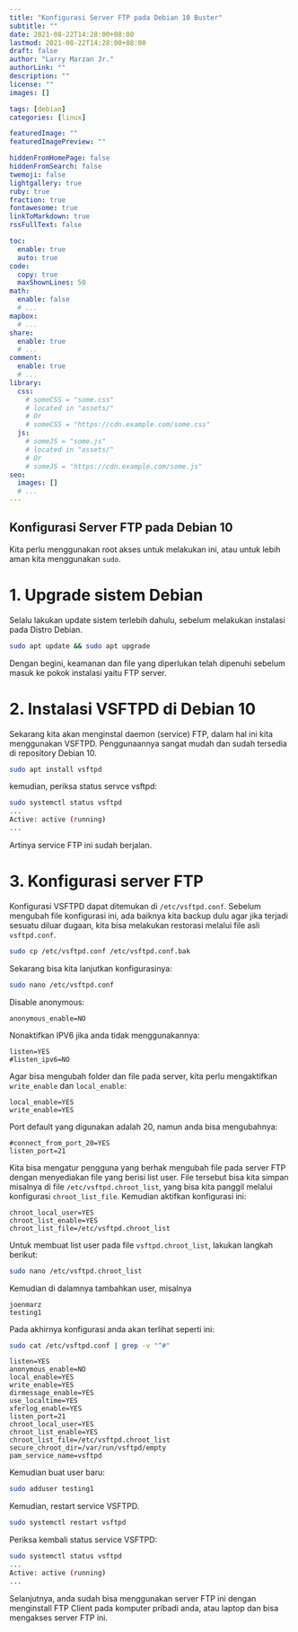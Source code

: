 ```yaml
---
title: "Konfigurasi Server FTP pada Debian 10 Buster"
subtitle: ""
date: 2021-08-22T14:28:00+08:00
lastmod: 2021-08-22T14:28:00+08:00
draft: false 
author: "Larry Marzan Jr."
authorLink: ""
description: ""
license: ""
images: []

tags: [debian]
categories: [linux]

featuredImage: ""
featuredImagePreview: ""

hiddenFromHomePage: false
hiddenFromSearch: false
twemoji: false
lightgallery: true
ruby: true
fraction: true
fontawesome: true
linkToMarkdown: true
rssFullText: false

toc:
  enable: true
  auto: true
code:
  copy: true
  maxShownLines: 50
math:
  enable: false
  # ...
mapbox:
  # ...
share:
  enable: true
  # ...
comment:
  enable: true
  # ...
library:
  css:
    # someCSS = "some.css"
    # located in "assets/"
    # Or
    # someCSS = "https://cdn.example.com/some.css"
  js:
    # someJS = "some.js"
    # located in "assets/"
    # Or
    # someJS = "https://cdn.example.com/some.js"
seo:
  images: []
  # ...
---
```


## Konfigurasi Server FTP pada Debian 10
Kita perlu menggunakan root akses untuk melakukan ini, atau untuk lebih aman kita menggunakan `sudo`.

# 1. Upgrade sistem Debian
Selalu lakukan update sistem terlebih dahulu, sebelum melakukan instalasi pada Distro Debian.

```bash
sudo apt update && sudo apt upgrade
```
Dengan begini, keamanan dan file yang diperlukan telah dipenuhi sebelum masuk ke pokok instalasi yaitu FTP server.

# 2. Instalasi VSFTPD di Debian 10
Sekarang kita akan menginstal daemon (service) FTP, dalam hal ini kita menggunakan VSFTPD. Penggunaannya sangat mudah dan sudah tersedia di repository Debian 10.

```bash
sudo apt install vsftpd
```
kemudian, periksa status servce vsftpd:

```bash
sudo systemctl status vsftpd
...
Active: active (running)
...
```
Artinya service FTP ini sudah berjalan.

# 3. Konfigurasi server FTP
Konfigurasi VSFTPD dapat ditemukan di `/etc/vsftpd.conf`. Sebelum mengubah file konfigurasi ini, ada baiknya kita backup dulu agar jika terjadi sesuatu diluar dugaan, kita bisa melakukan restorasi melalui file asli `vsftpd.conf`.

```bash
sudo cp /etc/vsftpd.conf /etc/vsftpd.conf.bak
```
Sekarang bisa kita lanjutkan konfigurasinya:

```bash
sudo nano /etc/vsftpd.conf
```

Disable anonymous:
```
anonymous_enable=NO
```

Nonaktifkan IPV6 jika anda tidak menggunakannya:
```
listen=YES
#listen_ipv6=NO
```
Agar bisa mengubah folder dan file pada server, kita perlu mengaktifkan `write_enable` dan `local_enable`:
```
local_enable=YES
write_enable=YES
```
Port default yang digunakan adalah 20, namun anda bisa mengubahnya:
```
#connect_from_port_20=YES
listen_port=21
```
Kita bisa mengatur pengguna yang berhak mengubah file pada server FTP dengan menyediakan file yang berisi list user. File tersebut bisa kita simpan misalnya di file `/etc/vsftpd.chroot_list`, yang bisa kita panggil melalui konfigurasi `chroot_list_file`. Kemudian aktifkan konfigurasi ini:
```
chroot_local_user=YES
chroot_list_enable=YES
chroot_list_file=/etc/vsftpd.chroot_list
```
Untuk membuat list user pada file `vsftpd.chroot_list`, lakukan langkah berikut:

```bash
sudo nano /etc/vsftpd.chroot_list
```
Kemudian di dalamnya tambahkan user, misalnya
```
joenmarz
testing1
```
Pada akhirnya konfigurasi anda akan terlihat seperti ini:

```bash
sudo cat /etc/vsftpd.conf | grep -v "^#"
```
```
listen=YES
anonymous_enable=NO
local_enable=YES
write_enable=YES
dirmessage_enable=YES
use_localtime=YES
xferlog_enable=YES
listen_port=21
chroot_local_user=YES
chroot_list_enable=YES
chroot_list_file=/etc/vsftpd.chroot_list
secure_chroot_dir=/var/run/vsftpd/empty
pam_service_name=vsftpd
```

Kemudian buat user baru:

```bash
sudo adduser testing1
```
Kemudian, restart service VSFTPD.

```bash
sudo systemctl restart vsftpd
```
Periksa kembali status service VSFTPD:

```bash
sudo systemctl status vsftpd
...
Active: active (running)
...
```

Selanjutnya, anda sudah bisa menggunakan server FTP ini dengan menginstall FTP Client pada komputer pribadi anda, atau laptop dan bisa mengakses server FTP ini.
